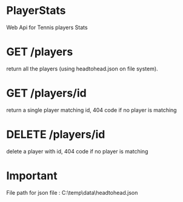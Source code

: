 # PlayerStats
Web Api for Tennis players Stats
# GET /players
return all the players (using headtohead.json on file system).
# GET /players/id
return a single player matching id, 404 code if no player is matching
# DELETE /players/id
delete a player with id, 404 code if no player is matching
# Important
File path for json file : C:\temp\data\headtohead.json

